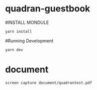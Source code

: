 # quadran-guestbook

#INSTALL MONDULE
  
    yarn install
 
 #Running Development
 
    yarn dev
    
    
 # document 
 
    screen capture document/quadrantest.pdf
